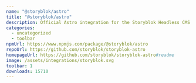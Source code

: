 ```yaml
---
name: "@storyblok/astro"
title: "@storyblok/astro"
description: Official Astro integration for the Storyblok Headless CMS
categories:
  - uncategorized
  - toolbar
npmUrl: https://www.npmjs.com/package/@storyblok/astro
repoUrl: https://github.com/storyblok/storyblok-astro
homepageUrl: https://github.com/storyblok/storyblok-astro#readme
image: /assets/integrations/storyblok.svg
toolbar: 1
downloads: 15710
---
```

